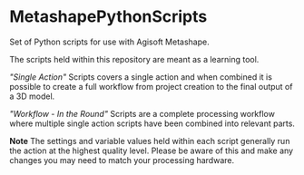 # MetashapePythonScripts
Set of Python scripts for use with Agisoft Metashape. 

The scripts held within this repository are meant as a learning tool. 

*"Single Action"* Scripts covers a single action and when combined it is possible to create a full workflow from project creation to the final output of a 3D model.

*"Workflow - In the Round"* Scripts are a complete processing workflow where multiple single action scripts have been combined into relevant parts. 

**Note** The settings and variable values held within each script generally run the action at the highest quality level. Please be aware of this and make any changes you may need to match your processing hardware.
